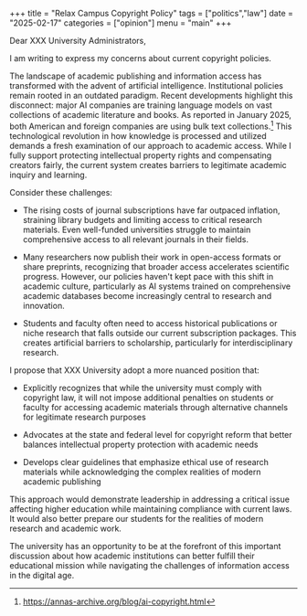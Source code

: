 +++
title = "Relax Campus Copyright Policy"
tags = ["politics","law"]
date = "2025-02-17"
categories = ["opinion"]
menu = "main"
+++

Dear XXX University Administrators,

I am writing to express my concerns about current copyright policies.

The landscape of academic publishing and information access has transformed with the
advent of artificial intelligence. Institutional policies remain rooted in an outdated
paradigm. Recent developments highlight this disconnect: major AI companies are
training language models on vast collections of academic literature and books.
As reported in January 2025, both American and foreign companies are using bulk text collections.[^copyright]
This technological revolution in how knowledge is processed and utilized demands a fresh
examination of our approach to academic access. While I fully support protecting
intellectual property rights and compensating creators fairly, the current system
creates barriers to legitimate academic inquiry and learning.

Consider these challenges:

- The rising costs of journal subscriptions have far outpaced inflation, straining
library budgets and limiting access to critical research materials. Even well-funded
universities struggle to maintain comprehensive access to all relevant journals in
their fields.

- Many researchers now publish their work in open-access formats or share preprints,
recognizing that broader access accelerates scientific progress. However, our policies
haven't kept pace with this shift in academic culture, particularly as AI systems
trained on comprehensive academic databases become increasingly central to research
and innovation.

- Students and faculty often need to access historical publications or niche research
that falls outside our current subscription packages. This creates artificial barriers
to scholarship, particularly for interdisciplinary research.

I propose that XXX University adopt a more nuanced position that:

- Explicitly recognizes that while the university must comply with copyright law, it
will not impose additional penalties on students or faculty for accessing academic
materials through alternative channels for legitimate research purposes

- Advocates at the state and federal level for copyright reform that better balances
intellectual property protection with academic needs

- Develops clear guidelines that emphasize ethical use of research materials while
acknowledging the complex realities of modern academic publishing

This approach would demonstrate leadership in addressing a critical issue affecting
higher education while maintaining compliance with current laws. It would also better
prepare our students for the realities of modern research and academic work.

The university has an opportunity to be at the forefront of this important discussion
about how academic institutions can better fulfill their educational mission while
navigating the challenges of information access in the digital age.

[^copyright]: https://annas-archive.org/blog/ai-copyright.html
